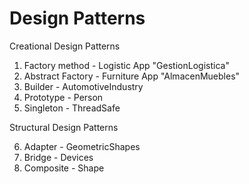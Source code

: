 # Design Patterns

Creational Design Patterns

1. Factory method - Logistic App "GestionLogistica"
2. Abstract Factory - Furniture App "AlmacenMuebles"
3. Builder - AutomotiveIndustry
4. Prototype - Person
5. Singleton - ThreadSafe

Structural Design Patterns

6. Adapter - GeometricShapes
7. Bridge - Devices
8. Composite - Shape